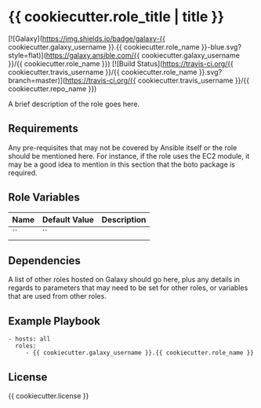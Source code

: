 {{ cookiecutter.role_title | title }}
=========
[![Galaxy](https://img.shields.io/badge/galaxy-{{ cookiecutter.galaxy_username }}.{{ cookiecutter.role_name }}-blue.svg?style=flat)](https://galaxy.ansible.com/{{ cookiecutter.galaxy_username }}/{{ cookiecutter.role_name }})
[![Build Status](https://travis-ci.org/{{ cookiecutter.travis_username }}/{{ cookiecutter.role_name }}.svg?branch=master)](https://travis-ci.org/{{ cookiecutter.travis_username }}/{{ cookiecutter.repo_name }})

A brief description of the role goes here.

Requirements
------------

Any pre-requisites that may not be covered by Ansible itself or the role should be mentioned here. For instance, if the role uses the EC2 module, it may be a good idea to mention in this section that the boto package is required.

Role Variables
--------------

| Name              | Default Value       | Description          |
|-------------------|---------------------|----------------------|
| `` | `` |  |


Dependencies
------------

A list of other roles hosted on Galaxy should go here, plus any details in regards to parameters that may need to be set for other roles, or variables that are used from other roles.

Example Playbook
----------------

    - hosts: all
      roles:
         - {{ cookiecutter.galaxy_username }}.{{ cookiecutter.role_name }}

License
-------

{{ cookiecutter.license }}
